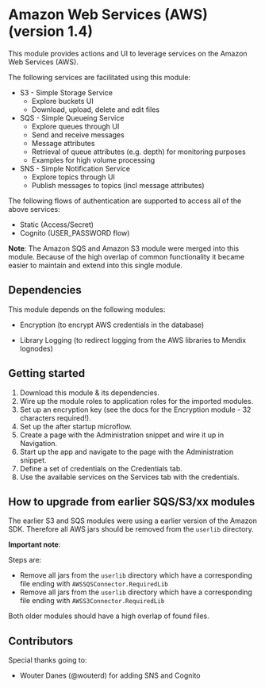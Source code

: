 # Amazon Web Services (AWS) (version 1.4)

This module provides actions and UI to leverage services on the Amazon Web Services (AWS).

The following services are facilitated using this module:

- S3 - Simple Storage Service
  - Explore buckets UI
  - Download, upload, delete and edit files
- SQS - Simple Queueing Service 
  - Explore queues through UI
  - Send and receive messages
  - Message attributes
  - Retrieval of queue attributes (e.g. depth) for monitoring purposes
  - Examples for high volume processing
- SNS - Simple Notification Service
  - Explore topics through UI
  - Publish messages to topics (incl message attributes)


The following flows of authentication are supported to access all of the above services:

- Static (Access/Secret)
- Cognito (USER_PASSWORD flow)



**Note**: The Amazon SQS and Amazon S3 module were merged into this module. Because of the high overlap of common functionality it became easier to maintain and extend into this single module.



## Dependencies

This module depends on the following modules:

- Encryption (to encrypt AWS credentials in the database)

- Library Logging (to redirect logging from the AWS libraries to Mendix lognodes)

  

## Getting started



1. Download this module & its dependencies.
2. Wire up the module roles to application roles for the imported modules.
3. Set up an encryption key (see the docs for the Encryption module - 32 characters required!).
4. Set up the after startup microflow.
5. Create a page with the Administration snippet and wire it up in Navigation.
6. Start up the app and navigate to the page with the Administration snippet.
7. Define a set of credentials on the Credentials tab.
8. Use the available services on the Services tab with the credentials.



## How to upgrade from earlier SQS/S3/xx modules

The earlier S3 and SQS modules were using a earlier version of the Amazon SDK. Therefore all AWS jars should be removed from the `userlib` directory.

**Important note**:  

Steps are:

- Remove all jars from the `userlib` directory which have a corresponding file ending with `AWSSQSConnector.RequiredLib` 
- Remove all jars from the `userlib` directory which have a corresponding file ending with `AWSS3Connector.RequiredLib` 

Both older modules should have a high overlap of found files.

## Contributors

Special thanks going to:

- Wouter Danes (@wouterd) for adding SNS and Cognito

